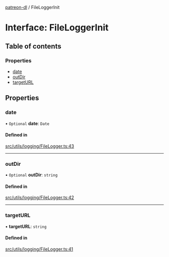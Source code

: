 [patreon-dl](../README.md) / FileLoggerInit

# Interface: FileLoggerInit

## Table of contents

### Properties

- [date](FileLoggerInit.md#date)
- [outDir](FileLoggerInit.md#outdir)
- [targetURL](FileLoggerInit.md#targeturl)

## Properties

### date

• `Optional` **date**: `Date`

#### Defined in

[src/utils/logging/FileLogger.ts:43](https://github.com/patrickkfkan/patreon-dl/blob/53a3978/src/utils/logging/FileLogger.ts#L43)

___

### outDir

• `Optional` **outDir**: `string`

#### Defined in

[src/utils/logging/FileLogger.ts:42](https://github.com/patrickkfkan/patreon-dl/blob/53a3978/src/utils/logging/FileLogger.ts#L42)

___

### targetURL

• **targetURL**: `string`

#### Defined in

[src/utils/logging/FileLogger.ts:41](https://github.com/patrickkfkan/patreon-dl/blob/53a3978/src/utils/logging/FileLogger.ts#L41)
